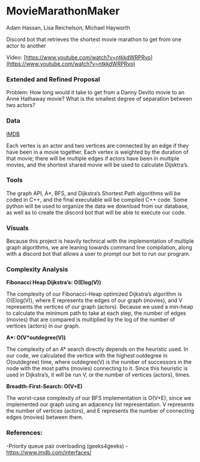 # MovieMarathonMaker
Adam Hassan, Lisa Reichelson, Michael Hayworth

Discord bot that retrieves the shortest movie marathon to get from one actor to another

Video: [https://www.youtube.com/watch?v=ntkkdWRPRvo](https://www.youtube.com/watch?v=ntkkdWRPRvo)

### Extended and Refined Proposal
Problem: How long would it take to get from a Danny Devito movie to an Anne Hathaway movie? What is the smallest degree of separation between two actors? 

### Data
[IMDB](https://www.imdb.com/interfaces/)

Each vertex is an actor and two vertices are connected by an edge if they have been in a movie together. Each vertex is weighted by the duration of that movie; there will be multiple edges if actors have been in multiple movies, and the shortest shared movie will be used to calculate Dijsktra’s.

### Tools 
The graph API, A*, BFS, and Dijkstra’s Shortest Path algorithms will be coded in C++, and the final executable will be compiled C++ code. Some python will be used to organize the data we download from our database, as well as to create the discord bot that will be able to execute our code.

### Visuals
Because this project is heavily technical with the implementation of multiple graph algorithms, we are leaning towards command line compilation, along with a discord bot that allows a user to prompt our bot to run our program.

### Complexity Analysis

**Fibonacci Heap Dijkstra’s: O(Elog(V))**

The complexity of our Fibonacci-Heap optimized Dijkstra’s algorithm is O(Elog(V)), where E represents the edges of our graph (movies), and V represents the vertices of our graph (actors). Because we used a min-heap to calculate the minimum path to take at each step, the number of edges (movies) that are compared is multiplied by the log of the number of vertices (actors) in our graph.

**A\*: O(V\*outdegree(V))**

The complexity of an A* search directly depends on the heuristic used. In our code, we calculated the vertice with the highest outdegree in O(outdegree) time, where outdegree(V) is the number of successors in the node with the most paths (movies) connecting to it. Since this heuristic is used in Dijkstra’s, it will be run V, or the number of vertices (actors), times. 

**Breadth-First-Search: O(V+E)**

The worst-case complexity of our BFS implementation is O(V+E), since we implemented our graph using an adjacency list representation. V represents the number of vertices (actors), and E represents the number of connecting edges (movies) between them. 

### References:
-Priority queue pair overloading (geeks4geeks)
-https://www.imdb.com/interfaces/
